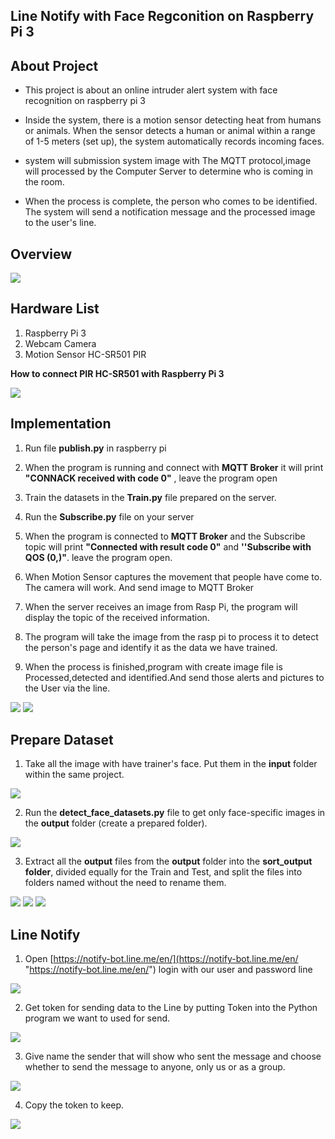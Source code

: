 Line Notify with Face Regconition on Raspberry Pi 3
-----------------------------------------------------

About Project 
------------------------------------

- This project is about an online intruder alert system with face recognition  on raspberry pi 3

- Inside the system, there is a motion sensor detecting heat from humans or animals. When the sensor detects a human or animal within a range of 1-5 meters (set up), the system automatically records incoming faces.

- system will submission system image with The MQTT protocol,image will processed by the Computer Server to determine who is coming in the room.

- When the process is complete, the person who comes to be identified. The system will send a notification message and the processed image to the user's line.

Overview
-------------------

![](https://github.com/pingnuttakrid/Line-Notify-with-Face-Regconition-on-Raspberry-Pi-3/blob/master/readme/overview.PNG)
      

Hardware List
------------------
1. Raspberry Pi 3
2. Webcam Camera 
3. Motion Sensor HC-SR501 PIR

 **How to connect PIR HC-SR501 with Raspberry Pi 3**

![](https://github.com/pingnuttakrid/Line-Notify-with-Face-Regconition-on-Raspberry-Pi-3/blob/master/readme/hardware.png)

Implementation
--------------------------------------
1. Run file **publish.py** in raspberry pi

2. When the program is running and connect with **MQTT Broker** it will print **"CONNACK received with code 0"** , leave the program open

3. Train the datasets in the **Train.py** file prepared on the server.

4. Run the **Subscribe.py** file on your server

5. When the program is connected to **MQTT Broker** and the Subscribe topic will print **"Connected with result code 0"** and **''Subscribe with QOS (0,)"**. leave the program open.

6. When Motion Sensor captures the movement that people have come to. The camera will work. And send image to MQTT Broker

7. When the server receives an image from Rasp Pi, the program will display the topic of the received information.

8. The program will take the image from the rasp pi to process it to detect the person's page and identify it as the data we have trained. 

9. When the process is finished,program with create image file is Processed,detected and identified.And send those alerts and pictures to the User via the line.

![](https://github.com/pingnuttakrid/Line-Notify-with-Face-Regconition-on-Raspberry-Pi-3/blob/master/readme/Send.jpg)
![](https://github.com/pingnuttakrid/Line-Notify-with-Face-Regconition-on-Raspberry-Pi-3/blob/master/readme/line.jpg)

Prepare Dataset 
--------------------------

1. Take all the image with have trainer's face. Put them in the **input** folder within the same project.

![](https://github.com/pingnuttakrid/Line-Notify-with-Face-Regconition-on-Raspberry-Pi-3/blob/master/readme/dataset1.PNG)

2. Run the **detect_face_datasets.py** file to get only face-specific images in the **output** folder (create a prepared folder).

![](https://github.com/pingnuttakrid/Line-Notify-with-Face-Regconition-on-Raspberry-Pi-3/blob/master/readme/dataset2.PNG)

3. Extract all the **output** files from the **output** folder into the **sort_output folder**, divided equally for the Train and Test, and split the files into folders named without the need to rename them.

![](https://github.com/pingnuttakrid/Line-Notify-with-Face-Regconition-on-Raspberry-Pi-3/blob/master/readme/datasets3%20.PNG)
![](https://github.com/pingnuttakrid/Line-Notify-with-Face-Regconition-on-Raspberry-Pi-3/blob/master/readme/dataset4.PNG)
![](https://github.com/pingnuttakrid/Line-Notify-with-Face-Regconition-on-Raspberry-Pi-3/blob/master/readme/dataset5.PNG)

Line Notify
----------------------

1. Open [https://notify-bot.line.me/en/](https://notify-bot.line.me/en/ "https://notify-bot.line.me/en/") login with our user and password line

![](https://github.com/pingnuttakrid/Line-Notify-with-Face-Regconition-on-Raspberry-Pi-3/blob/master/readme/line%201.PNG)

2. Get token for sending data to the Line by putting Token into the Python program we want to used for send.

![](https://github.com/pingnuttakrid/Line-Notify-with-Face-Regconition-on-Raspberry-Pi-3/blob/master/readme/line%202.PNG)

3. Give name the sender that will show who sent the message and choose whether to send the message to anyone, only us or as a group.

![](https://github.com/pingnuttakrid/Line-Notify-with-Face-Regconition-on-Raspberry-Pi-3/blob/master/readme/line%203.PNG)

4. Copy the token to keep.

![](https://github.com/pingnuttakrid/Line-Notify-with-Face-Regconition-on-Raspberry-Pi-3/blob/master/readme/line%204%20.PNG)
